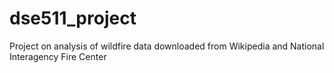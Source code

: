 # dse511_project
Project on analysis of wildfire data downloaded from Wikipedia and National Interagency Fire Center
